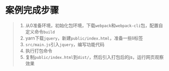 # 案例完成步骤
> 1. 从0准备环境，初始化包环境，下载`webpack`和`webpack-cli`包，配置自定义命令`build`
> 2. yarn下载`jquery`，新建`public/index.html`，准备一些li标签
> 3. `src/main.js`引入`jquery`，编写功能代码
> 4. 执行打包命令
> 5. 复制`public/index.html`到`dist/`，然后引入打包后的js，运行网页观察效果